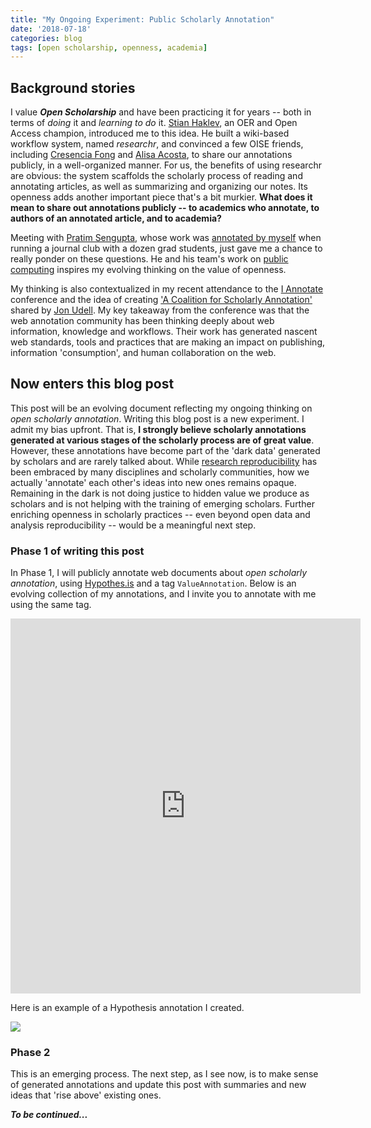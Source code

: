```yaml
---
title: "My Ongoing Experiment: Public Scholarly Annotation"
date: '2018-07-18'
categories: blog
tags: [open scholarship, openness, academia]
---
```


## Background stories

I value __*Open Scholarship*__ and have been practicing it for years -- both in terms of *doing* it and *learning to do* it. [Stian Haklev](https://twitter.com/houshuang), an OER and Open Access champion, introduced me to this idea. He built a wiki-based workflow system, named *researchr*, and convinced a few OISE friends, including [Cresencia Fong](http://cresenciafong.com/blog/) and [Alisa Acosta](https://alisaacosta.com/), to share our annotations publicly, in a well-organized manner. For us, the benefits of using researchr are obvious: the system scaffolds the scholarly process of reading and annotating articles, as well as summarizing and organizing our notes. Its openness adds another important piece that's a bit murkier. **What does it mean to share out annotations publicly -- to academics who annotate, to authors of an annotated article, and to academia?**

Meeting with [Pratim Sengupta](https://twitter.com/pratim), whose work was [annotated by myself](http://bodong.ch/notes/2015-12-17-sengupta2015/) when running a journal club with a dozen grad students, just gave me a chance to really ponder on these questions. He and his team's work on [public computing](https://medium.freecodecamp.org/computing-in-public-computing-for-public-b722f60c9f98) inspires my evolving thinking on the value of openness.

My thinking is also contextualized in my recent attendance to the [I Annotate](http://iannotate.org/) conference and the idea of creating ['A Coalition for Scholarly Annotation'](https://web.hypothes.is/blog/a-coalition-of-scholarly-annotators/) shared by [Jon Udell](https://twitter.com/judell). My key takeaway from the conference was that the web annotation community has been thinking deeply about web information, knowledge and workflows. Their work has generated nascent web standards, tools and practices that are making an impact on publishing, information 'consumption', and human collaboration on the web.

## Now enters this blog post

This post will be an evolving document reflecting my ongoing thinking on *open scholarly annotation*. Writing this blog post is a new experiment. I admit my bias upfront. That is, **I strongly believe scholarly annotations generated at various stages of the scholarly process are of great value**. However, these annotations have become part of the 'dark data' generated by scholars and are rarely talked about. While [research reproducibility](https://www.nature.com/news/1-500-scientists-lift-the-lid-on-reproducibility-1.19970) has been embraced by many disciplines and scholarly communities, how we actually 'annotate' each other's ideas into new ones remains opaque. Remaining in the dark is not doing justice to hidden value we produce as scholars and is not helping with the training of emerging scholars. Further enriching openness in scholarly practices -- even beyond open data and analysis reproducibility -- would be a meaningful next step.

### Phase 1 of writing this post

In Phase 1, I will publicly annotate web documents about *open scholarly annotation*, using [Hypothes.is](https://hypothes.is/) and a tag `ValueAnnotation`. Below is an evolving collection of my annotations, and I invite you to annotate with me using the same tag.

<iframe width="560" height="600" src="https://hypothes.is/search?q=tag:%22ValueAnnotation%22" frameborder="0" allowfullscreen></iframe>

Here is an example of a Hypothesis annotation I created.

![](/images/article_images/h-annotation.png)

### Phase 2

This is an emerging process. The next step, as I see now, is to make sense of generated annotations and update this post with summaries and new ideas that 'rise above' existing ones.

__*To be continued...*__
